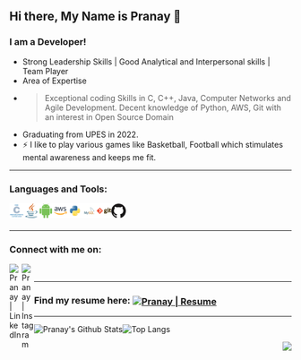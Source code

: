 ## Hi there, My Name is Pranay 👋

<!--
**Pranay2000/Pranay2000** is a ✨ _special_ ✨ repository because its `README.md` (this file) appears on your GitHub profile.

Here are some ideas to get you started:

- 🔭 I’m currently working on ...
- 🌱 I’m currently learning ...
- 👯 I’m looking to collaborate on ...
- 🤔 I’m looking for help with ...
- 💬 Ask me about ...
- 📫 How to reach me: ...
- 😄 Pronouns: ...
- ⚡ Fun fact: ...
-->

### I am a Developer!
- Strong Leadership Skills | Good Analytical and Interpersonal skills | Team Player
- Area of Expertise
- > Exceptional coding Skills in C, C++, Java, Computer Networks and Agile Development. Decent knowledge of Python, AWS, Git with an interest in Open Source Domain
- Graduating from UPES in 2022. 
- ⚡ I like to play various games like Basketball, Football which stimulates mental awareness and keeps me fit.
------------------------------

### Languages and Tools:

<img align="left" alt="C" width="26px" src="https://raw.githubusercontent.com/github/explore/80688e429a7d4ef2fca1e82350fe8e3517d3494d/topics/c/c.png" />
<img align="left" alt="Java" width="26px" src="https://raw.githubusercontent.com/github/explore/80688e429a7d4ef2fca1e82350fe8e3517d3494d/topics/java/java.png" />
<img align="left" alt="Android" width="26px" src="https://raw.githubusercontent.com/github/explore/80688e429a7d4ef2fca1e82350fe8e3517d3494d/topics/android/android.png" />
<img align="left" alt="AWS" width="26px" src="https://raw.githubusercontent.com/github/explore/80688e429a7d4ef2fca1e82350fe8e3517d3494d/topics/aws/aws.png" />
<img align="left" alt="Python" width="26px" src="https://raw.githubusercontent.com/github/explore/80688e429a7d4ef2fca1e82350fe8e3517d3494d/topics/python/python.png" />
<img align="left" alt="MySQL" width="26px" src="https://raw.githubusercontent.com/github/explore/80688e429a7d4ef2fca1e82350fe8e3517d3494d/topics/mysql/mysql.png" />
<img align="left" alt="Git" width="26px" src="https://raw.githubusercontent.com/github/explore/80688e429a7d4ef2fca1e82350fe8e3517d3494d/topics/git/git.png" />
<img align="left" alt="GitHub" width="26px" src="https://raw.githubusercontent.com/github/explore/78df643247d429f6cc873026c0622819ad797942/topics/github/github.png" />

<br />
<br />

------------------------------

### Connect with me on: 
[<img align="left" alt="Pranay | LinkedIn" width="22px" src="https://static-exp1.licdn.com/sc/h/al2o9zrvru7aqj8e1x2rzsrca" />][linkedin]
[<img align="left" alt="Pranay | Instagram" width="22px" src="https://www.instagram.com/static/images/ico/favicon-192.png/68d99ba29cc8.png" />][instagram]

<br />

------------------------------

### Find my resume here: [<img align="center" alt="Pranay | Resume" width="22px" src="https://amritfoundationofindia.in/wp-content/uploads/2018/08/download-logo.png" />][Resume]

------------------------------

<img align="left" alt="Pranay's Github Stats" src="https://github-readme-stats.vercel.app/api?username=Pranay2000&show_icons=true&hide_border=ture&count_private=true&theme=dark&hide=stars,prs,issues,contribs" />

![Top Langs](https://github-readme-stats.vercel.app/api/top-langs/?username=Pranay2000&theme=dark)

<img align="right" src="https://komarev.com/ghpvc/?username=Pranay2000&color=blue">

[instagram]: https://www.instagram.com/pranaymahajan11/
[linkedin]: https://www.linkedin.com/in/pranay-mahajan-961116188/
[Resume]: https://drive.google.com/file/d/1ROfyY2HJnQow5_gXvzIL5-c_IMW1dhgN/view

